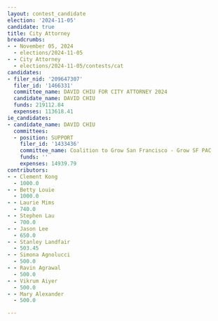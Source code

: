 ```yaml
---
layout: contest_candidate
election: '2024-11-05'
candidate: true
title: City Attorney
breadcrumbs:
- - November 05, 2024
  - elections/2024-11-05
- - City Attorney
  - elections/2024-11-05/contests/cat
candidates:
- filer_nid: '209647307'
  filer_id: '1466331'
  committee_name: DAVID CHIU FOR CITY ATTORNEY 2024
  candidate_name: DAVID CHIU
  funds: 219112.84
  expenses: 113618.41
ie_candidates:
- candidate_name: DAVID CHIU
  committees:
  - position: SUPPORT
    filer_id: '1433436'
    committee_name: Coalition to Grow San Francisco - Grow SF PAC
    funds: ''
    expenses: 14939.79
contributors:
- - Clement Kong
  - 1000.0
- - Betty Louie
  - 1000.0
- - Laurie Mims
  - 740.0
- - Stephen Lau
  - 700.0
- - Jason Lee
  - 650.0
- - Stanley Landfair
  - 503.45
- - Simona Agnolucci
  - 500.0
- - Ravin Agrawal
  - 500.0
- - Vikrum Aiyer
  - 500.0
- - Mary Alexander
  - 500.0

---
```


